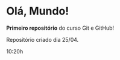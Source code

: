 # Olá, Mundo!
**Primeiro repositório** do curso Git e GitHub!


Repositório criado dia 25/04.

10:20h
